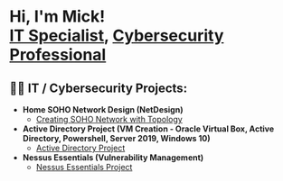 <h1>Hi, I'm Mick! <br/><a href="https://github.com/Mashton05">IT Specialist</a>, <a href="https://www.linkedin.com/in/mickashtonit/">Cybersecurity Professional</a>
<h2>👨‍💻 IT / Cybersecurity Projects:</h2>

- <b>Home SOHO Network Design (NetDesign)</b>
  - [Creating SOHO Network with Topology](https://github.com/Mashton05/SOHO-NETWORK)
- <b>Active Directory Project (VM Creation - Oracle Virtual Box, Active Directory, Powershell, Server 2019, Windows 10)</b>
  - [Active Directory Project](https://github.com/Mashton05/ActiveDirectoryLab)
- <b>Nessus Essentials (Vulnerability Management)</b>
  - [Nessus Essentials Project](https://github.com/Mashton05/Nessus-Vulnerability-Management)



<!--
